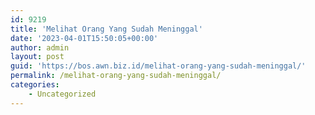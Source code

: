 ```yaml
---
id: 9219
title: 'Melihat Orang Yang Sudah Meninggal'
date: '2023-04-01T15:50:05+00:00'
author: admin
layout: post
guid: 'https://bos.awn.biz.id/melihat-orang-yang-sudah-meninggal/'
permalink: /melihat-orang-yang-sudah-meninggal/
categories:
    - Uncategorized
---
```


